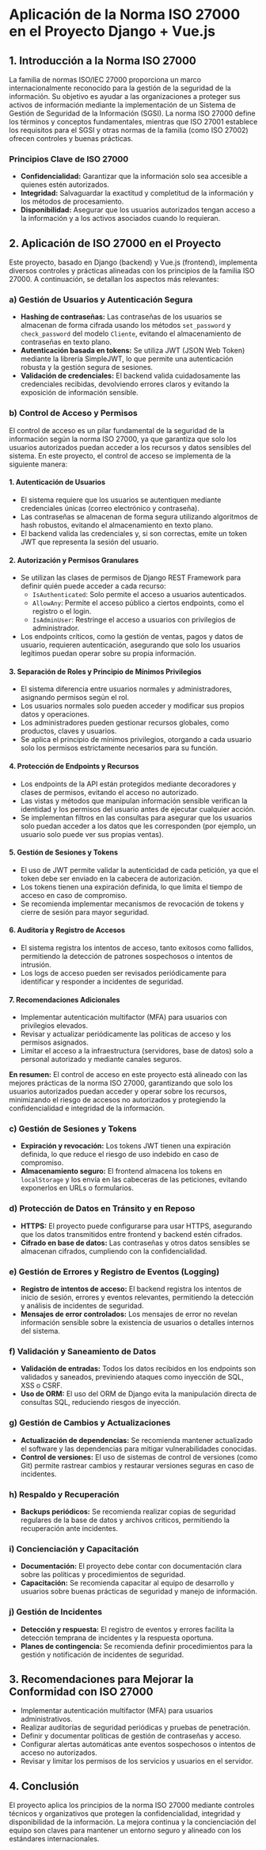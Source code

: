 # Aplicación de la Norma ISO 27000 en el Proyecto Django + Vue.js

## 1. Introducción a la Norma ISO 27000

La familia de normas ISO/IEC 27000 proporciona un marco internacionalmente reconocido para la gestión de la seguridad de la información. Su objetivo es ayudar a las organizaciones a proteger sus activos de información mediante la implementación de un Sistema de Gestión de Seguridad de la Información (SGSI). La norma ISO 27000 define los términos y conceptos fundamentales, mientras que ISO 27001 establece los requisitos para el SGSI y otras normas de la familia (como ISO 27002) ofrecen controles y buenas prácticas.

### Principios Clave de ISO 27000
- **Confidencialidad:** Garantizar que la información solo sea accesible a quienes estén autorizados.
- **Integridad:** Salvaguardar la exactitud y completitud de la información y los métodos de procesamiento.
- **Disponibilidad:** Asegurar que los usuarios autorizados tengan acceso a la información y a los activos asociados cuando lo requieran.

## 2. Aplicación de ISO 27000 en el Proyecto

Este proyecto, basado en Django (backend) y Vue.js (frontend), implementa diversos controles y prácticas alineadas con los principios de la familia ISO 27000. A continuación, se detallan los aspectos más relevantes:

### a) **Gestión de Usuarios y Autenticación Segura**
- **Hashing de contraseñas:** Las contraseñas de los usuarios se almacenan de forma cifrada usando los métodos `set_password` y `check_password` del modelo `Cliente`, evitando el almacenamiento de contraseñas en texto plano.
- **Autenticación basada en tokens:** Se utiliza JWT (JSON Web Token) mediante la librería SimpleJWT, lo que permite una autenticación robusta y la gestión segura de sesiones.
- **Validación de credenciales:** El backend valida cuidadosamente las credenciales recibidas, devolviendo errores claros y evitando la exposición de información sensible.

### b) **Control de Acceso y Permisos**

El control de acceso es un pilar fundamental de la seguridad de la información según la norma ISO 27000, ya que garantiza que solo los usuarios autorizados puedan acceder a los recursos y datos sensibles del sistema. En este proyecto, el control de acceso se implementa de la siguiente manera:

#### 1. Autenticación de Usuarios
- El sistema requiere que los usuarios se autentiquen mediante credenciales únicas (correo electrónico y contraseña).
- Las contraseñas se almacenan de forma segura utilizando algoritmos de hash robustos, evitando el almacenamiento en texto plano.
- El backend valida las credenciales y, si son correctas, emite un token JWT que representa la sesión del usuario.

#### 2. Autorización y Permisos Granulares
- Se utilizan las clases de permisos de Django REST Framework para definir quién puede acceder a cada recurso:
  - `IsAuthenticated`: Solo permite el acceso a usuarios autenticados.
  - `AllowAny`: Permite el acceso público a ciertos endpoints, como el registro o el login.
  - `IsAdminUser`: Restringe el acceso a usuarios con privilegios de administrador.
- Los endpoints críticos, como la gestión de ventas, pagos y datos de usuario, requieren autenticación, asegurando que solo los usuarios legítimos puedan operar sobre su propia información.

#### 3. Separación de Roles y Principio de Mínimos Privilegios
- El sistema diferencia entre usuarios normales y administradores, asignando permisos según el rol.
- Los usuarios normales solo pueden acceder y modificar sus propios datos y operaciones.
- Los administradores pueden gestionar recursos globales, como productos, claves y usuarios.
- Se aplica el principio de mínimos privilegios, otorgando a cada usuario solo los permisos estrictamente necesarios para su función.

#### 4. Protección de Endpoints y Recursos
- Los endpoints de la API están protegidos mediante decoradores y clases de permisos, evitando el acceso no autorizado.
- Las vistas y métodos que manipulan información sensible verifican la identidad y los permisos del usuario antes de ejecutar cualquier acción.
- Se implementan filtros en las consultas para asegurar que los usuarios solo puedan acceder a los datos que les corresponden (por ejemplo, un usuario solo puede ver sus propias ventas).

#### 5. Gestión de Sesiones y Tokens
- El uso de JWT permite validar la autenticidad de cada petición, ya que el token debe ser enviado en la cabecera de autorización.
- Los tokens tienen una expiración definida, lo que limita el tiempo de acceso en caso de compromiso.
- Se recomienda implementar mecanismos de revocación de tokens y cierre de sesión para mayor seguridad.

#### 6. Auditoría y Registro de Accesos
- El sistema registra los intentos de acceso, tanto exitosos como fallidos, permitiendo la detección de patrones sospechosos o intentos de intrusión.
- Los logs de acceso pueden ser revisados periódicamente para identificar y responder a incidentes de seguridad.

#### 7. Recomendaciones Adicionales
- Implementar autenticación multifactor (MFA) para usuarios con privilegios elevados.
- Revisar y actualizar periódicamente las políticas de acceso y los permisos asignados.
- Limitar el acceso a la infraestructura (servidores, base de datos) solo a personal autorizado y mediante canales seguros.

**En resumen:**
El control de acceso en este proyecto está alineado con las mejores prácticas de la norma ISO 27000, garantizando que solo los usuarios autorizados puedan acceder y operar sobre los recursos, minimizando el riesgo de accesos no autorizados y protegiendo la confidencialidad e integridad de la información.

### c) **Gestión de Sesiones y Tokens**
- **Expiración y revocación:** Los tokens JWT tienen una expiración definida, lo que reduce el riesgo de uso indebido en caso de compromiso.
- **Almacenamiento seguro:** El frontend almacena los tokens en `localStorage` y los envía en las cabeceras de las peticiones, evitando exponerlos en URLs o formularios.

### d) **Protección de Datos en Tránsito y en Reposo**
- **HTTPS:** El proyecto puede configurarse para usar HTTPS, asegurando que los datos transmitidos entre frontend y backend estén cifrados.
- **Cifrado en base de datos:** Las contraseñas y otros datos sensibles se almacenan cifrados, cumpliendo con la confidencialidad.

### e) **Gestión de Errores y Registro de Eventos (Logging)**
- **Registro de intentos de acceso:** El backend registra los intentos de inicio de sesión, errores y eventos relevantes, permitiendo la detección y análisis de incidentes de seguridad.
- **Mensajes de error controlados:** Los mensajes de error no revelan información sensible sobre la existencia de usuarios o detalles internos del sistema.

### f) **Validación y Saneamiento de Datos**
- **Validación de entradas:** Todos los datos recibidos en los endpoints son validados y saneados, previniendo ataques como inyección de SQL, XSS o CSRF.
- **Uso de ORM:** El uso del ORM de Django evita la manipulación directa de consultas SQL, reduciendo riesgos de inyección.

### g) **Gestión de Cambios y Actualizaciones**
- **Actualización de dependencias:** Se recomienda mantener actualizado el software y las dependencias para mitigar vulnerabilidades conocidas.
- **Control de versiones:** El uso de sistemas de control de versiones (como Git) permite rastrear cambios y restaurar versiones seguras en caso de incidentes.

### h) **Respaldo y Recuperación**
- **Backups periódicos:** Se recomienda realizar copias de seguridad regulares de la base de datos y archivos críticos, permitiendo la recuperación ante incidentes.

### i) **Concienciación y Capacitación**
- **Documentación:** El proyecto debe contar con documentación clara sobre las políticas y procedimientos de seguridad.
- **Capacitación:** Se recomienda capacitar al equipo de desarrollo y usuarios sobre buenas prácticas de seguridad y manejo de información.

### j) **Gestión de Incidentes**
- **Detección y respuesta:** El registro de eventos y errores facilita la detección temprana de incidentes y la respuesta oportuna.
- **Planes de contingencia:** Se recomienda definir procedimientos para la gestión y notificación de incidentes de seguridad.

## 3. Recomendaciones para Mejorar la Conformidad con ISO 27000
- Implementar autenticación multifactor (MFA) para usuarios administrativos.
- Realizar auditorías de seguridad periódicas y pruebas de penetración.
- Definir y documentar políticas de gestión de contraseñas y acceso.
- Configurar alertas automáticas ante eventos sospechosos o intentos de acceso no autorizados.
- Revisar y limitar los permisos de los servicios y usuarios en el servidor.

## 4. Conclusión

El proyecto aplica los principios de la norma ISO 27000 mediante controles técnicos y organizativos que protegen la confidencialidad, integridad y disponibilidad de la información. La mejora continua y la concienciación del equipo son claves para mantener un entorno seguro y alineado con los estándares internacionales.
